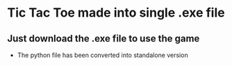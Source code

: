 # Tic Tac Toe made into single .exe file
## Just download the .exe file to use the game
- The python file has been converted into standalone version
